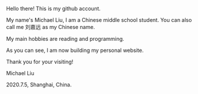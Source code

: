 Hello there! This is my github account.

My name's Michael Liu, I am a Chinese middle school student. You can also call me 刘嘉远 as my Chinese name.

My main hobbies are reading and programming.

As you can see, I am now building my personal website.

Thank you for your visiting!

Michael Liu

2020.7.5, Shanghai, China.
